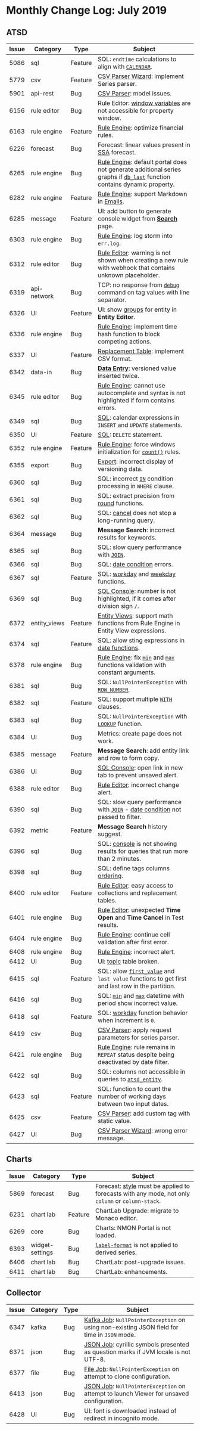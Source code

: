 # Monthly Change Log: July 2019

## ATSD

 Issue| Category    | Type    | Subject
------|-------------|---------|--------
5086|sql|Feature|SQL: `endtime` calculations to align with [`CALENDAR`](../../sql/README.md#calendar-alignment).
5779|csv|Feature|[CSV Parser Wizard](../../tutorials/getting-started-insert.md#csv-files): implement Series parser.
5901|api-rest|Bug|[CSV Parser](../../parsers/csv/README.md#uploading-csv-files): model issues.
6156|rule editor|Bug|Rule Editor: [window variables](../../rule-engine/window-fields.md#window-and-command-fields) are not accessible for property window.
6163|rule engine|Feature|[Rule Engine](../../rule-engine/README.md): optimize financial rules.
6226|forecast|Bug|Forecast: linear values present in [SSA](../../api/data/series/forecast.md#forecasting) forecast.
6265|rule engine|Bug|[Rule Engine](../../rule-engine/README.md): default portal does not generate additional series graphs if [`db_last`](../../rule-engine/functions-series.md#db_last) function contains dynamic property.
6282|rule engine|Feature|[Rule Engine](../../rule-engine/README.md): support Markdown in [Emails](../../rule-engine/email.md#email-action).
6285|message|Feature|UI: add button to generate console widget from [**Search**](../../search/README.md) page.
6303|rule engine|Bug|[Rule Engine](../../rule-engine/README.md): log storm into `err.log`.
6312|rule editor|Bug|[Rule Editor](../../rule-engine/README.md): warning is not shown when creating a new rule with webhook that contains unknown placeholder.
6319|api-network|Bug|TCP: no response from [`debug`](../../api/network/message.md#troubleshooting) command on tag values with line separator.
6326|UI|Feature|UI: show [groups](../../administration/user-authorization.md#entity-permissions) for entity in **Entity Editor**.
6336|rule engine|Bug|[Rule Engine](../../rule-engine/README.md): implement time hash function to block competing actions.
6337|UI|Feature|[Replacement Table](../../api/meta/replacement-table/create-or-replace.md#replacement-table-create-or-replace): implement CSV format.
6342|data-in|Bug|[**Data Entry**](../../tutorials/getting-started.md#writing-data): versioned value inserted twice.
6345|rule editor|Bug|[Rule Engine](../../rule-engine/README.md): cannot use autocomplete and syntax is not highlighted if form contains errors.
6349|sql|Bug|[SQL](../../sql/README.md): calendar expressions in `INSERT` and `UPDATE` statements.
6350|UI|Feature|[SQL](../../sql/README.md): `DELETE` statement.
6352|rule engine|Feature|[Rule Engine](../../rule-engine/README.md): force windows initialization for [`count()`](../../rule-engine/functions-statistical.md#count) rules.
6355|export|Bug|[Export](../../reporting/ad-hoc-exporting.md#ad-hoc-exporting): incorrect display of versioning data.
6360|sql|Bug|SQL: incorrect [`IN`](../../sql/README.md#in-expression) condition processing in `WHERE` clause.
6361|sql|Bug|SQL: extract precision from [round](../../sql/README.md#mathematical-functions) functions.
6362|sql|Bug|SQL: [cancel](../../sql/sql-console.md#cancel) does not stop a long-running query.
6364|message|Bug|**Message Search**: incorrect results for keywords.
6365|sql|Bug|SQL: slow query performance with [`JOIN`](../../sql/README.md#joins).
6366|sql|Bug|SQL: [date condition](../../sql/README.md#multiple-intervals) errors.
6367|sql|Feature|SQL: [workday](../../sql/README.md#is_workday) and [weekday](../../sql/README.md#is_weekday) functions.
6369|sql|Bug|[SQL Console](../../sql/sql-console.md): number is not highlighted, if it comes after division sign `/`.
6372|entity_views|Feature|[Entity Views](../../configuration/entity_views.md): support math functions from Rule Engine in Entity View expressions.
6374|sql|Feature|SQL: allow sting expressions in [date functions](../../sql/README.md#date-functions).
6378|rule engine|Bug|[Rule Engine](../../rule-engine/README.md): fix [`min`](../../rule-engine/functions-math.md#max) and [`max`](../../rule-engine/functions-math.md#max) functions validation with constant arguments.
6381|sql|Bug|SQL: `NullPointerException` with [`ROW_NUMBER`](../../sql/README.md#row_number).
6382|sql|Feature|SQL: support multiple [`WITH`](../../sql/README.md#partition-condition) clauses.
6383|sql|Bug|SQL: `NullPointerException` with [`LOOKUP`](../../sql/README.md#lookup) function.
6384|UI|Bug|Metrics: create page does not work.
6385|message|Feature|**Message Search**: add entity link and row to form copy.
6386|UI|Bug|[SQL Console](../../sql/sql-console.md): open link in new tab to prevent unsaved alert.
6388|rule editor|Bug|[Rule Editor](../../rule-engine/README.md): incorrect change alert.
6390|sql|Bug|SQL: slow query performance with [`JOIN`](../../sql/README.md#joins) - [date condition](../../sql/README.md#multiple-intervals) not passed to filter.
6392|metric|Feature|**Message Search** history suggest.
6396|sql|Bug|SQL: [console](../../sql/sql-console.md) is not showing results for queries that run more than 2 minutes.
6398|sql|Bug|SQL: define tags columns [ordering](../../sql/README.md#series-tag-columns).
6400|rule editor|Feature|[Rule Editor](../../rule-engine/README.md): easy access to collections and replacement tables.
6401|rule engine|Bug|[Rule Editor](../../rule-engine/README.md): unexpected **Time Open** and **Time Cancel** in Test results.
6404|rule engine|Bug|[Rule Engine](../../rule-engine/README.md): continue cell validation after first error.
6408|rule engine|Bug|[Rule Engine](../../rule-engine/README.md): incorrect alert.
6412|UI|Bug|UI: [topic](../../rule-engine/email.md#topic-watchers) table broken.
6415|sql|Feature|SQL: allow [`first_value`](../../sql/README.md#first_value) and `last_value` functions to get first and last row in the partition.
6416|sql|Bug|SQL: [`min`](../../sql/README.md#aggregate-functions)  and [`max`](../../sql/README.md#aggregate-functions) datetime with period show incorrect value.
6418|sql|Feature|SQL: [workday](../../sql/README.md#is_workday) function behavior when increment is `0`.
6419|csv|Bug|[CSV Parser](../../parsers/csv/README.md#uploading-csv-files): apply request parameters for series parser.
6421|rule engine|Bug|[Rule Engine](../../rule-engine/README.md): rule remains in `REPEAT` status despite being deactivated by date filter.
6422|sql|Bug|SQL: columns not accessible in queries to [`atsd_entity`](../../sql/README.md#atsd_entity-table).
6423|sql|Feature|SQL: function to count the number of working days between two input dates.
6425|csv|Feature|[CSV Parser](../../parsers/csv/README.md#uploading-csv-files): add custom tag with static value.
6427|UI|Bug|[CSV Parser Wizard](../../tutorials/getting-started-insert.md#csv-files): wrong error message.

## Charts

 Issue| Category    | Type    | Subject
------|-------------|---------|--------
5869|forecast|Bug|Forecast: [style](https://axibase.com/docs/charts/widgets/time-chart/#forecast-style) must be applied to forecasts with any mode, not only `column` or `column-stack`.
6231|chart lab|Feature|ChartLab Upgrade: migrate to Monaco editor.
6269|core|Bug|Charts: NMON Portal is not loaded.
6393|widget-settings|Bug|[`label-format`](https://axibase.com/docs/charts/widgets/shared/#label-format) is not applied to derived series.
6406|chart lab|Bug|ChartLab: post-upgrade issues.
6411|chart lab|Bug|ChartLab: enhancements.

## Collector

Issue| Category    | Type    | Subject
------|-------------|---------|--------
6347|kafka|Bug|[Kafka Job](https://axibase.com/docs/axibase-collector/jobs/kafka.html#kafka-job): `NullPointerException` on using non-existing JSON field for time in `JSON` mode.
6371|json|Bug|[JSON Job](https://axibase.com/docs/axibase-collector/jobs/json.html#json-job): cyrillic symbols presented as question marks if JVM locale is not UTF-8.
6377|file|Bug|[File Job](https://axibase.com/docs/axibase-collector/jobs/file.html#file-job): `NullPointerException` on attempt to clone configuration.
6413|json|Bug|[JSON Job](https://axibase.com/docs/axibase-collector/jobs/json.html#json-job): `NullPointerException` on attempt to launch Viewer for unsaved configuration.
6428|UI|Bug|UI: font is downloaded instead of redirect in incognito mode.
